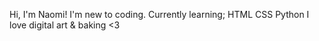 Hi, I'm Naomi! I'm new to coding.
Currently learning;
HTML
CSS
Python
I love digital art & baking <3

<!---
NaomiNeptune/NaomiNeptune is a ✨ special ✨ repository because its `README.md` (this file) appears on your GitHub profile.
You can click the Preview link to take a look at your changes.
--->
